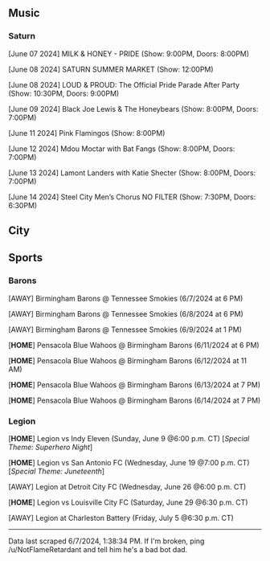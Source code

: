 ## Music

### Saturn
[June 07 2024] MILK & HONEY - PRIDE (Show: 9:00PM, Doors: 8:00PM)

[June 08 2024] SATURN SUMMER MARKET (Show: 12:00PM)

[June 08 2024] LOUD & PROUD: The Official Pride Parade After Party (Show: 10:30PM, Doors: 9:00PM)

[June 09 2024] Black Joe Lewis & The Honeybears (Show: 8:00PM, Doors: 7:00PM)

[June 11 2024] Pink Flamingos (Show: 8:00PM)

[June 12 2024] Mdou Moctar with Bat Fangs (Show: 8:00PM, Doors: 7:00PM)

[June 13 2024] Lamont Landers with Katie Shecter (Show: 8:00PM, Doors: 7:00PM)

[June 14 2024] Steel City Men’s Chorus NO FILTER (Show: 7:30PM, Doors: 6:30PM)

## City 

## Sports

### Barons
[AWAY] Birmingham Barons @ Tennessee Smokies (6/7/2024 at 6 PM)

[AWAY] Birmingham Barons @ Tennessee Smokies (6/8/2024 at 6 PM)

[AWAY] Birmingham Barons @ Tennessee Smokies (6/9/2024 at 1 PM)

[**HOME**] Pensacola Blue Wahoos @ Birmingham Barons (6/11/2024 at 6 PM)

[**HOME**] Pensacola Blue Wahoos @ Birmingham Barons (6/12/2024 at 11 AM)

[**HOME**] Pensacola Blue Wahoos @ Birmingham Barons (6/13/2024 at 7 PM)

[**HOME**] Pensacola Blue Wahoos @ Birmingham Barons (6/14/2024 at 7 PM)

### Legion
[**HOME**] Legion vs Indy Eleven (Sunday, June 9 @6:00 p.m. CT) [*Special Theme: Superhero Night*]

[**HOME**] Legion vs San Antonio FC (Wednesday, June 19 @7:00 p.m. CT) [*Special Theme: Juneteenth*]

[AWAY] Legion at Detroit City FC (Wednesday, June 26 @6:00 p.m. CT)

[**HOME**] Legion vs Louisville City FC (Saturday, June 29 @6:30 p.m. CT)

[AWAY] Legion at Charleston Battery (Friday, July 5 @6:30 p.m. CT)


---

Data last scraped 6/7/2024, 1:38:34 PM. If I'm broken, ping /u/NotFlameRetardant and tell him he's a bad bot dad.
